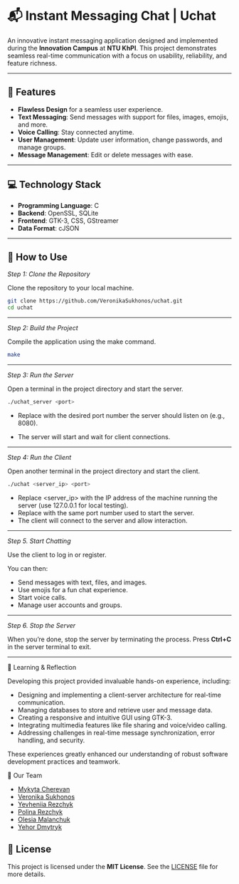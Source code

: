 # 📬 Instant Messaging Chat  | Uchat

An innovative instant messaging application designed and implemented during the **Innovation Campus** at **NTU KhPI**. This project demonstrates seamless real-time communication with a focus on usability, reliability, and feature richness.  

---

## 🌟 Features  
- **Flawless Design** for a seamless user experience.  
- **Text Messaging**: Send messages with support for files, images, emojis, and more.  
- **Voice Calling**: Stay connected anytime.  
- **User Management**: Update user information, change passwords, and manage groups.  
- **Message Management**: Edit or delete messages with ease.  

---

## 💻 Technology Stack  
- **Programming Language**: C  
- **Backend**: OpenSSL, SQLite
- **Frontend**: GTK-3, CSS, GStreamer
- **Data Format**: cJSON  

---

## 🚀 How to Use  

_Step 1: Clone the Repository_

Clone the repository to your local machine.
```bash
git clone https://github.com/VeronikaSukhonos/uchat.git
cd uchat
```
---
_Step 2: Build the Project_

Compile the application using the make command.

```bash
make
```
---
_Step 3: Run the Server_

Open a terminal in the project directory and start the server.

```bash
./uchat_server <port>
```

- Replace <port> with the desired port number the server should listen on (e.g., 8080).
 
- The server will start and wait for client connections.
 
---
_Step 4: Run the Client_

Open another terminal in the project directory and start the client.

```bash
./uchat <server_ip> <port>
```
- Replace <server_ip> with the IP address of the machine running the server (use 127.0.0.1 for local testing).
- Replace <port> with the same port number used to start the server.
- The client will connect to the server and allow interaction.


---

_Step 5. Start Chatting_
 
Use the client to log in or register. 

You can then:
- Send messages with text, files, and images.
-	Use emojis for a fun chat experience.
-	Start voice calls.
-	Manage user accounts and groups.
---
_Step 6.	Stop the Server_

When you’re done, stop the server by terminating the process. 
Press **Ctrl+C** in the server terminal to exit.

---
🌱 Learning & Reflection

Developing this project provided invaluable hands-on experience, including:
-	Designing and implementing a client-server architecture for real-time communication.
- Managing databases to store and retrieve user and message data.
- Creating a responsive and intuitive GUI using GTK-3.
- Integrating multimedia features like file sharing and voice/video calling.
- Addressing challenges in real-time message synchronization, error handling, and security.

These experiences greatly enhanced our understanding of robust software development practices and teamwork.

🙌 Our Team

-	[Mykyta Cherevan](https://github.com/Nikcher256)  <br />
-	[Veronika Sukhonos](https://github.com/VeronikaSukhonos)  <br />
-	[Yevheniia Rezchyk](https://github.com/EvgeniaRezchik)  <br />
-	[Polina Rezchyk](https://github.com/BekkaMushko) <br />
-	[Olesia Malanchuk](https://github.com/nishiinoya) <br />
-	[Yehor Dmytryk](https://github.com/EgorDmitruk) <br />



## 📜 License  

This project is licensed under the **MIT License**. See the [LICENSE](./LICENSE) file for more details.  
